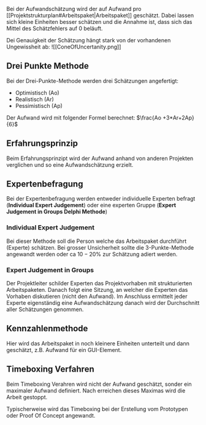 Bei der Aufwandschätzung wird der auf Aufwand pro [[Projektstrukturplan#Arbeitspaket|Arbeitspaket]] geschätzt.
Dabei lassen sich kleine Einheiten besser schätzen und die Annahme ist, dass sich das Mittel des Schätzfehlers auf $0$ beläuft.

Dei Genauigkeit der Schätzung hängt stark von der vorhandenen Ungewissheit ab:
![[ConeOfUncertanity.png]]

## Drei Punkte Methode
Bei der Drei-Punkte-Methode werden drei Schätzungen angefertigt:
- Optimistisch (Ao)
- Realistisch (Ar)
- Pessimistisch (Ap)

Der Aufwand wird mit folgender Formel berechnet: $\frac{Ao +3*Ar+2Ap}{6}$

## Erfahrungsprinzip
Beim Erfahrungsprinzipt wird der Aufwand anhand von anderen Projekten verglichen und so eine Aufwandschätzung erzielt.

## Expertenbefragung
Bei der Expertenbefragung werden entweder individuelle Experten befragt (**Individual Expert Judgement**) oder eine experten Gruppe (**Expert Judgement in Groups Delphi Methode**)

### Individual Expert Judgement
Bei dieser Methode soll die Person welche das Arbeitspaket durchführt (Experte) schätzen. Bei grosser Unsicherheit sollte die 3-Punkte-Methode angewandt werden oder ca $10 - 20\%$ zur Schätzung adiert werden.

### Expert Judgement in Groups
Der Projektleiter schilder Experten das Projektvorhaben mit strukturierten Arbeitspaketen.
Danach folgt eine Sitzung, an welcher die Experten das Vorhaben diskutieren (nicht den Aufwand). Im Anschluss ermittelt jeder Experte eigenständig eine Aufwandschätzung danach wird der Durchschnitt aller Schätzungen genommen.
## Kennzahlenmethode
Hier wird das Arbeitspaket in noch kleinere Einheiten unterteilt und dann geschätzt, z.B. Aufwand für ein GUI-Element.

## Timeboxing Verfahren
Beim Timeboxing Verahren wird nicht der Aufwand geschätzt, sonder ein maximaler Aufwand definiert. Nach erreichen dieses Maximas wird die Arbeit gestoppt.

Typischerweise wird das Timeboxing bei der Erstellung vom Prototypen oder Proof Of Concept angewandt.